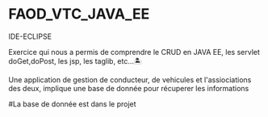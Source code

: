 # FAOD_VTC_JAVA_EE

IDE-ECLIPSE

Exercice qui nous a permis de comprendre le CRUD en JAVA EE, les servlet doGet,doPost, les jsp, les taglib, etc...🏝️

Une application de gestion de conducteur, de vehicules et l'assiociations des deux, implique une base de donnée pour récuperer les informations


#La base de donnée est dans le projet
